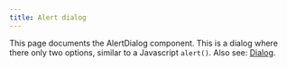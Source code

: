 ```yaml
---
title: Alert dialog
---
```


This page documents the AlertDialog component. This is a dialog where there only two options, similar to a Javascript <code>alert()</code>. Also see: <a href="/development/docs/c-dialog.html">Dialog</a>.
